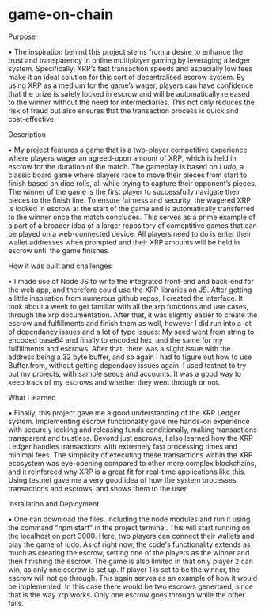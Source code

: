# game-on-chain
Purpose

•⁠  ⁠The inspiration behind this project stems from a desire to enhance the trust and transparency in online multiplayer gaming by leveraging a ledger system.
Specifically, XRP’s fast transaction speeds and especially low fees make it an ideal solution for this sort of decentralised escrow system. By using XRP as a medium for the game’s wager,
players can have confidence that the prize is safely locked in escrow and will be automatically released to the winner without the need for intermediaries. This not only reduces the
risk of fraud but also ensures that the transaction process is quick and cost-effective.

Description

•⁠  ⁠My project features a game that is a two-player competitive experience where players wager an agreed-upon amount of XRP, which is held in escrow for the duration of the match. The gameplay is based on
*Ludo*, a classic board game where players race to move their pieces from start to finish based on dice rolls, all while trying to capture their opponent’s pieces. The winner of the
game is the first player to successfully navigate their pieces to the finish line. To ensure fairness and security, the wagered XRP is locked in escrow at the start of the game and is
automatically transferred to the winner once the match concludes. This serves as a prime example of a part of a broader idea of a larger repository of comeptitive games that can be played
on a web-connected device. All players need to do is enter their wallet addresses when prompted and their XRP amounts will be held in escrow until the game finishes.

How it was built and challenges

•⁠  ⁠I made use of Node JS to write the integrated front-end and back-end for the web app, and therefore could use the XRP libraries on JS. After getting a little inspiration from numerous github
repos, I created the interface. It took about a week to get familiar with all the xrp functions and use cases, through the xrp documentation. After that, it was slightly easier to create
the escrow and fulfillments and finish them as well, however I did run into a lot of dependancy issues and a lot of type issues: My seed went from string to encoded base64 and finally to
encoded hex, and the same for my fulfillments and escrows. After that, there was a slight issue with the address being a 32 byte buffer, and so again I had to figure out how to use Buffer.from,
without getting dependacy issues again. I used testnet to try out my projects, with sample seeds and accounts. It was a good way to keep track of my escrows and whether they went through or not.

What I learned

•⁠  ⁠Finally, this project gave me a good understanding of the XRP Ledger system. Implementing escrow functionality gave me hands-on experience with securely locking and releasing funds
conditionally, making transactions transparent and trustless. Beyond just escrows, I also learned how the XRP Ledger handles transactions with extremely fast processing times and minimal
fees. The simplicity of executing these transactions within the XRP ecosystem was eye-opening compared to other more complex blockchains, and it reinforced why XRP is a great fit for real-time
applications like this. Using testnet gave me a very good idea of how the system processes transactions and escrows, and shows them to the user.

Installation and Deployment

•⁠  ⁠One can download the files, including the node modules and run it using the command "npm start" in the project terminal. This will start running on the localhost on port 3000. Here, two
players can connect their wallets and play the game of ludo. As of right now, the code's functionality extends as much as creating the escrow, setting one of the players as the winner
and then finishing the escrow. The game is also limited in that only player 2 can win, as only one escrow is set up. If player 1 is set to be the winner, the escrow will not go through.
This again serves as an example of how it would be implemented. In this case there would be two escrows genertaed, since that is the way xrp works. Only one escrow goes through while the other
fails.

